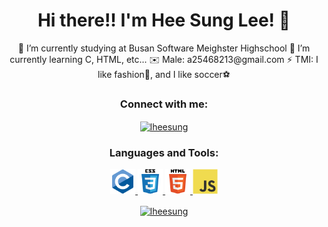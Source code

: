 <h1 align="center"> Hi there!! I'm Hee Sung Lee! 👋</h1>
<p align="center">
   🔭 I’m currently studying at Busan Software Meighster Highschool
   🌱 I’m currently learning C, HTML, etc...
   ✉️ Male: a25468213@gmail.com
   ⚡ TMI: I like fashion🧥, and I like soccer⚽
</p>
<h3 align="center">Connect with me:</h3>
<p align="center">
<a href="https://www.instagram.com/hx_sg/" align="center"><img align="center"  src="https://raw.githubusercontent.com/rahuldkjain/github-profile-readme-generator/master/src/images/icons/Social/instagram.svg" alt="lheesung" height="30" width="40" /></a>

<h3 align="center">Languages and Tools:</h3>
<p align="center"> <a href="https://www.cprogramming.com/" target="_blank" rel="noreferrer"> <img src="https://raw.githubusercontent.com/devicons/devicon/master/icons/c/c-original.svg" alt="c" width="40" height="40"/> </a> <a href="https://www.w3schools.com/css/" target="_blank" rel="noreferrer"> <img src="https://raw.githubusercontent.com/devicons/devicon/master/icons/css3/css3-original-wordmark.svg" alt="css3" width="40" height="40"/> </a> 
<a href="https://www.w3.org/html/" target="_blank" rel="noreferrer"> <img src="https://raw.githubusercontent.com/devicons/devicon/master/icons/html5/html5-original-wordmark.svg" alt="html5" width="40" height="40"/> </a> <a href="https://developer.mozilla.org/en-US/docs/Web/JavaScript" target="_blank" rel="noreferrer">
 <a href="https://developer.mozilla.org/en-US/docs/Web/JavaScript" target="_blank" rel="noreferrer"> <img src="https://raw.githubusercontent.com/devicons/devicon/master/icons/javascript/javascript-original.svg" alt="javascript" width="40" height="40"/>

<p align="center"><img align="center" src="https://github-readme-stats.vercel.app/api/top-langs?username=lheesung&show_icons=true&locale=en&layout=compact" alt="lheesung" /></p>

</body>
